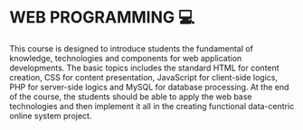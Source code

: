 # WEB PROGRAMMING 💻

This course is designed to introduce students the fundamental of knowledge, technologies and components for web application developments. The basic topics includes the standard HTML for content creation, CSS for content presentation, JavaScript for client-side logics, PHP for server-side logics and MySQL for database processing. At the end of the course, the students should be able to apply the web base technologies and then implement it all in the creating functional data-centric online system project.
